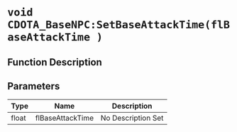 # `void CDOTA_BaseNPC:SetBaseAttackTime(flBaseAttackTime )`
## Function Description

## Parameters
Type|Name|Description
--|--|--
float|flBaseAttackTime|No Description Set
